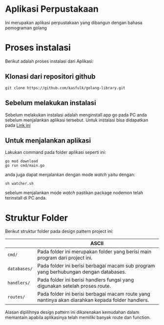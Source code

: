# Aplikasi Perpustakaan

Ini merupakan aplikasi perpustakaan yang dibangun dengan bahasa pemograman golang

# Proses instalasi

Berikut adalah proses instalasi dari Aplikasi:

## Klonasi dari repositori github

    git clone https://github.com/kasfulk/golang-library.git

## Sebelum melakukan instalasi

Sebelum melakukan instalasi adalah menginstall app go pada PC anda sebelum menjalankan aplikasi tersebut. Untuk instalasi bisa didapatkan pada [Link ini](https://go.dev/dl/)

## Untuk menjalankan aplikasi

Lakukan command pada folder aplikasi seperti ini:

    go mod download
    go run cmd/main.go
anda juga dapat menjalankan dengan mode *watch* yaitu dengan:

    sh watcher.sh
sebelum menjalankan mode *watch* pastikan package nodemon telah terinstall di PC anda.


# Struktur Folder


Berikut struktur folder pada design pattern project ini:

|                |ASCII                          																	|
|----------------|--------------------------------------------------------------------------------------------------|
|`cmd/`          | Pada folder ini merupakan folder yang berisi main program dari project ini.                         |
|`databases/`    | Pada folder ini berisi berbagai macam sub program yang berhubungan dengan databases.                |
|`handlers/`     | Pada folder ini berisi handlers fungsi yang digunakan setelah proses route.                          |
|`routes/`       | Pada folder ini berisi berbagai macam route yang nantinya akan diarahkan kepada folder handlers.     |

Alasan dipilihnya design pattern ini dikarenakan kemudahan dalam memantain apabila aplikasinya telah memiliki banyak route dan function.
